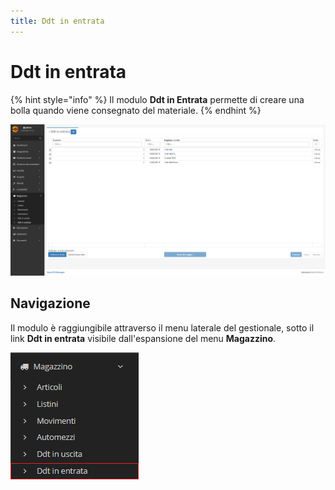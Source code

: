 ```yaml
---
title: Ddt in entrata
---
```


# Ddt in entrata

{% hint style="info" %}
Il modulo **Ddt in Entrata** permette di creare una bolla quando viene consegnato del materiale.
{% endhint %}

![Screenshot interfaccia ddt in entrata](../../../.gitbook/assets/interfacciaddtinentrata.PNG)

## Navigazione

Il modulo è raggiungibile attraverso il menu laterale del gestionale, sotto il link **Ddt in entrata** visibile dall'espansione del menu **Magazzino**.

![Screenshot navigazione ddt in entrata](../../../.gitbook/assets/navigazioneddtinentrata.PNG)

